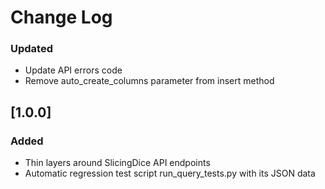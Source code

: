 # Change Log

### Updated
- Update API errors code
- Remove auto_create_columns parameter from insert method

## [1.0.0]
### Added
- Thin layers around SlicingDice API endpoints
- Automatic regression test script run_query_tests.py with its JSON data